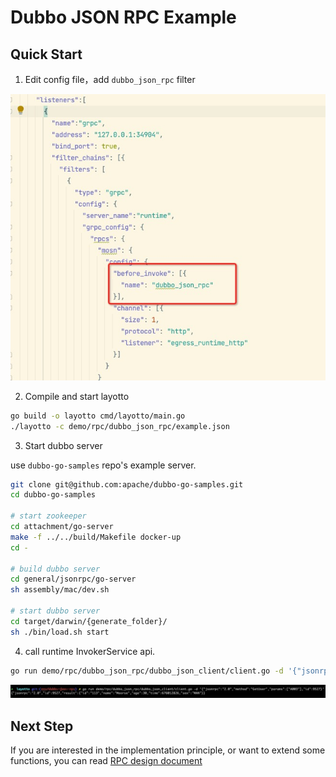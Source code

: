# Dubbo JSON RPC Example

## Quick Start
1. Edit config file，add `dubbo_json_rpc` filter

![jsonrpc.jpg](../../../img/rpc/jsonrpc.jpg)

2. Compile and start layotto
```sh
go build -o layotto cmd/layotto/main.go
./layotto -c demo/rpc/dubbo_json_rpc/example.json
```

3. Start dubbo server

use `dubbo-go-samples` repo's example server.

```sh
git clone git@github.com:apache/dubbo-go-samples.git
cd dubbo-go-samples

# start zookeeper
cd attachment/go-server
make -f ../../build/Makefile docker-up 
cd -

# build dubbo server
cd general/jsonrpc/go-server
sh assembly/mac/dev.sh

# start dubbo server
cd target/darwin/{generate_folder}/
sh ./bin/load.sh start
```

4. call runtime InvokerService api.
```sh
go run demo/rpc/dubbo_json_rpc/dubbo_json_client/client.go -d '{"jsonrpc":"2.0","method":"GetUser","params":["A003"],"id":9527}'
```

![jsonrpc.jpg](../../../img/rpc/jsonrpcresult.jpg)

## Next Step

If you are interested in the implementation principle, or want to extend some functions, you can read [RPC design document](en/design/rpc/rpc-design-doc.md)
